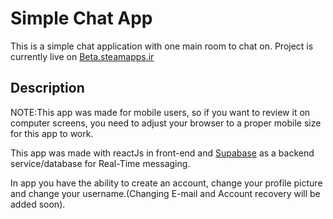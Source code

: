 # Simple Chat App

This is a simple chat application with one main room to chat on.
Project is currently live on [Beta.steamapps.ir](http://beta.steamapps.ir/)

## Description
NOTE:This app was made for mobile users, so if you want to review it on computer screens, you need to adjust your browser to a proper mobile size for this app to work.

This app was made with reactJs in front-end and [Supabase](https://supabase.com/) as a backend service/database for Real-Time messaging.

In app you have the ability to create an account, change your profile picture and change your username.(Changing E-mail and Account recovery will be added soon).




